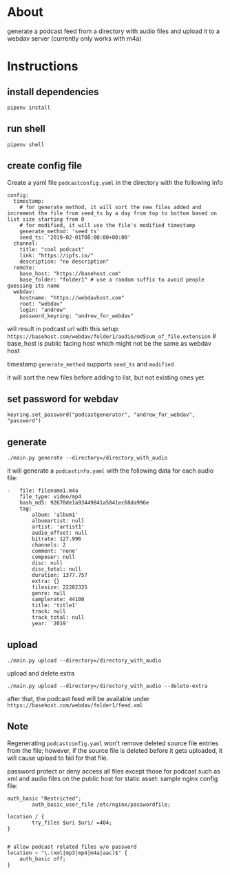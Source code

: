 # About

generate a podcast feed from a directory with audio files and upload it to a webdav server (currently only works with m4a)

# Instructions

## install dependencies
```
pipenv install
```

## run shell
```
pipenv shell
```

## create config file
Create a yaml file `podcastconfig.yaml` in the directory with the following info
```
config:
  timestamp:
    # for generate_method, it will sort the new files added and increment the file from seed_ts by a day from top to bottom based on list size starting from 0
    # for modified, it will use the file's modified timestamp
    generate_method: 'seed_ts'
    seed_ts: '2019-02-01T08:00:00+00:00'
  channel: 
    title: "cool podcast"
    link: "https://ipfs.io/"
    description: "no description"
  remote:
    base_host: "https://basehost.com"
    base_folder: "folder1" # use a random suffix to avoid people guessing its name
  webdav:
    hostname: "https://webdavhost.com"
    root: "webdav"
    login: "andrew"
    password_keyring: "andrew_for_webdav"
```

will result in podcast url with this setup: `https://basehost.com/webdav/folder1/audio/md5sum_of_file.extension` # base_host is public facing host which might not be the same as webdav host

timestamp `generate_method` supports `seed_ts` and `modified`

it will sort the new files before adding to list, but not existing ones yet

## set password for webdav

`keyring.set_password("podcastgenerator", "andrew_for_webdav", "password")`

## generate
```
./main.py generate --directory=/directory_with_audio
```
it will generate a `podcastinfo.yaml` with the following data for each audio file:
```
-   file: filename1.m4a
    file_type: video/mp4
    hash_md5: 92670de1a93449841a5841ec68da996e
    tag:
        album: 'album1'
        albumartist: null
        artist: 'artist1'
        audio_offset: null
        bitrate: 127.996
        channels: 2
        comment: 'none'
        composer: null
        disc: null
        disc_total: null
        duration: 1377.757
        extra: {}
        filesize: 22282335
        genre: null
        samplerate: 44100
        title: 'title1'
        track: null
        track_total: null
        year: '2019'
```

## upload
```
./main.py upload --directory=/directory_with_audio
```
upload and delete extra
```
./main.py upload --directory=/directory_with_audio --delete-extra
```

after that, the podcast feed will be available under `https://basehost.com/webdav/folder1/feed.xml`

## Note
Regenerating `podcastconfig.yaml` won't remove deleted source file entries from the file; however, if the source file is deleted before it gets uploaded, it will cause upload to fail for that file.

password protect or deny access all files except those for podcast such as xml and audio files on the public host for static asset:
sample nginx config file:
```
auth_basic "Restricted";
        auth_basic_user_file /etc/nginx/passwordfile;

location / {
        try_files $uri $uri/ =404;
}


# allow podcast related files w/o password
location ~ "\.(xml|mp3|mp4|m4a|aac)$" {
    auth_basic off;
}
```
